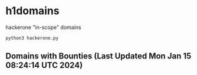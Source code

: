 # h1domains
hackerone "in-scope" domains

`python3 hackerone.py`
## Domains with Bounties (Last Updated Mon Jan 15 08:24:14 UTC 2024)
```

```
